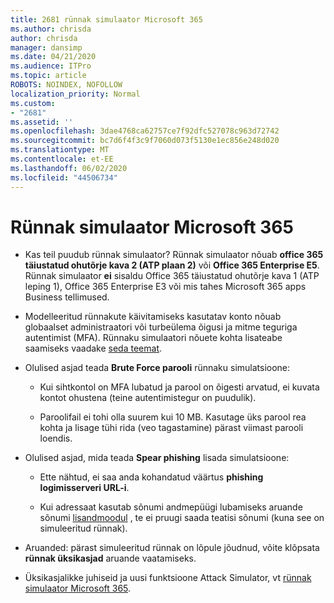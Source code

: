 ```yaml
---
title: 2681 rünnak simulaator Microsoft 365
ms.author: chrisda
author: chrisda
manager: dansimp
ms.date: 04/21/2020
ms.audience: ITPro
ms.topic: article
ROBOTS: NOINDEX, NOFOLLOW
localization_priority: Normal
ms.custom:
- "2681"
ms.assetid: ''
ms.openlocfilehash: 3dae4768ca62757ce7f92dfc527078c963d72742
ms.sourcegitcommit: bc7d6f4f3c9f7060d073f5130e1ec856e248d020
ms.translationtype: MT
ms.contentlocale: et-EE
ms.lasthandoff: 06/02/2020
ms.locfileid: "44506734"
---
```

# <a name="attack-simulator-in-microsoft-365"></a>Rünnak simulaator Microsoft 365

- Kas teil puudub rünnak simulaator? Rünnak simulaator nõuab **office 365 täiustatud ohutõrje kava 2 (ATP plaan 2)** või **Office 365 Enterprise E5**. Rünnak simulaator **ei** sisaldu Office 365 täiustatud ohutõrje kava 1 (ATP leping 1), Office 365 Enterprise E3 või mis tahes Microsoft 365 apps Business tellimused.

- Modelleeritud rünnakute käivitamiseks kasutatav konto nõuab globaalset administraatori või turbeülema õigusi ja mitme teguriga autentimist (MFA). Rünnaku simulaatori nõuete kohta lisateabe saamiseks vaadake [seda teemat](https://docs.microsoft.com/microsoft-365/security/office-365-security/attack-simulator).

- Olulised asjad teada **Brute Force parooli** rünnaku simulatsioone:

  - Kui sihtkontol on MFA lubatud ja parool on õigesti arvatud, ei kuvata kontot ohustena (teine autentimistegur on puudulik).

  - Paroolifail ei tohi olla suurem kui 10 MB. Kasutage üks parool rea kohta ja lisage tühi rida (veo tagastamine) pärast viimast parooli loendis.

- Olulised asjad, mida teada **Spear phishing** lisada simulatsioone:

  - Ette nähtud, ei saa anda kohandatud väärtus **phishing logimisserveri URL-i**.

  - Kui adressaat kasutab sõnumi andmepüügi lubamiseks aruande sõnumi [lisandmoodul](https://docs.microsoft.com/microsoft-365/security/office-365-security/enable-the-report-message-add-in) , te ei pruugi saada teatisi sõnumi (kuna see on simuleeritud rünnak).

- Aruanded: pärast simuleeritud rünnak on lõpule jõudnud, võite klõpsata **rünnak üksikasjad** aruande vaatamiseks.

- Üksikasjalikke juhiseid ja uusi funktsioone Attack Simulator, vt [rünnak simulaator Microsoft 365](https://docs.microsoft.com/microsoft-365/security/office-365-security/attack-simulator).
